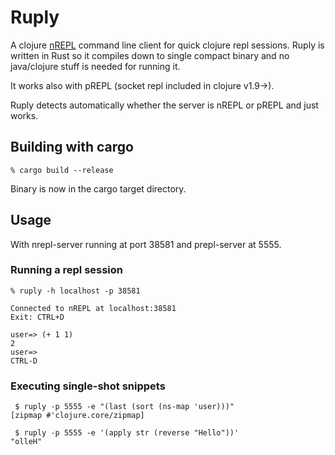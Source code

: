 # Ruply
A clojure [nREPL] command line client for quick clojure repl sessions.
Ruply is written in Rust so it compiles down to single compact binary and no java/clojure stuff is needed for running it.

It works also with pREPL (socket repl included in clojure v1.9->).  

Ruply detects automatically whether the server is nREPL or pREPL and just works.

## Building with cargo

```
% cargo build --release
```

Binary is now in the cargo target directory.


## Usage
With nrepl-server running at port 38581 and prepl-server at 5555.

### Running a repl session

```
% ruply -h localhost -p 38581 

Connected to nREPL at localhost:38581
Exit: CTRL+D

user=> (+ 1 1)
2
user=>
CTRL-D
```

### Executing single-shot snippets

```
 $ ruply -p 5555 -e "(last (sort (ns-map 'user)))"
[zipmap #'clojure.core/zipmap]

 $ ruply -p 5555 -e '(apply str (reverse "Hello"))'
"olleH"

```

[nREPL]: https://nrepl.org/
